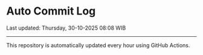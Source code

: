 # Auto Commit Log

Last updated: Thursday, 30-10-2025 08:08 WIB

---

This repository is automatically updated every hour using GitHub Actions.
